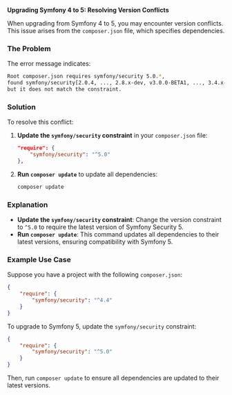 **Upgrading Symfony 4 to 5: Resolving Version Conflicts**

When upgrading from Symfony 4 to 5, you may encounter version conflicts. This issue arises from the `composer.json` file, which specifies dependencies.

### The Problem

The error message indicates:

```bash
Root composer.json requires symfony/security 5.0.*, 
found symfony/security[2.0.4, ..., 2.8.x-dev, v3.0.0-BETA1, ..., 3.4.x-dev, v4.0.0-BETA1, ..., 4.4.x-dev] 
but it does not match the constraint.
```

### Solution

To resolve this conflict:

1. **Update the `symfony/security` constraint** in your `composer.json` file:

    ```json
    "require": {
        "symfony/security": "^5.0"
    },
    ```

2. **Run `composer update`** to update all dependencies:

    ```bash
    composer update
    ```

### Explanation

- **Update the `symfony/security` constraint**: Change the version constraint to `^5.0` to require the latest version of Symfony Security 5.
- **Run `composer update`**: This command updates all dependencies to their latest versions, ensuring compatibility with Symfony 5.

### Example Use Case

Suppose you have a project with the following `composer.json`:

```json
{
    "require": {
        "symfony/security": "^4.4"
    }
}
```

To upgrade to Symfony 5, update the `symfony/security` constraint:

```json
{
    "require": {
        "symfony/security": "^5.0"
    }
}
```

Then, run `composer update` to ensure all dependencies are updated to their latest versions.